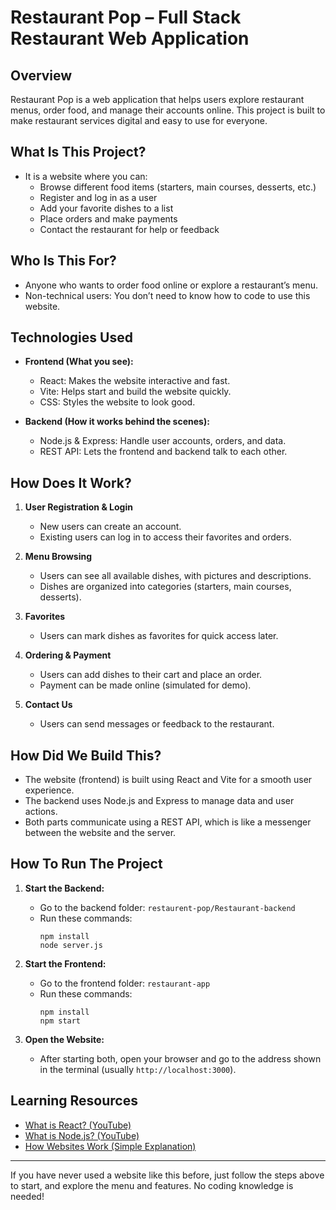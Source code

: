 # Restaurant Pop – Full Stack Restaurant Web Application

## Overview

Restaurant Pop is a web application that helps users explore restaurant menus, order food, and manage their accounts online. This project is built to make restaurant services digital and easy to use for everyone.

## What Is This Project?

- It is a website where you can:
  - Browse different food items (starters, main courses, desserts, etc.)
  - Register and log in as a user
  - Add your favorite dishes to a list
  - Place orders and make payments
  - Contact the restaurant for help or feedback

## Who Is This For?

- Anyone who wants to order food online or explore a restaurant’s menu.
- Non-technical users: You don’t need to know how to code to use this website.

## Technologies Used

- **Frontend (What you see):**

  - React: Makes the website interactive and fast.
  - Vite: Helps start and build the website quickly.
  - CSS: Styles the website to look good.

- **Backend (How it works behind the scenes):**
  - Node.js & Express: Handle user accounts, orders, and data.
  - REST API: Lets the frontend and backend talk to each other.

## How Does It Work?

1. **User Registration & Login**

   - New users can create an account.
   - Existing users can log in to access their favorites and orders.

2. **Menu Browsing**

   - Users can see all available dishes, with pictures and descriptions.
   - Dishes are organized into categories (starters, main courses, desserts).

3. **Favorites**

   - Users can mark dishes as favorites for quick access later.

4. **Ordering & Payment**

   - Users can add dishes to their cart and place an order.
   - Payment can be made online (simulated for demo).

5. **Contact Us**
   - Users can send messages or feedback to the restaurant.

## How Did We Build This?

- The website (frontend) is built using React and Vite for a smooth user experience.
- The backend uses Node.js and Express to manage data and user actions.
- Both parts communicate using a REST API, which is like a messenger between the website and the server.

## How To Run The Project

1. **Start the Backend:**

   - Go to the backend folder: `restaurent-pop/Restaurant-backend`
   - Run these commands:
     ```
     npm install
     node server.js
     ```

2. **Start the Frontend:**

   - Go to the frontend folder: `restaurant-app`
   - Run these commands:
     ```
     npm install
     npm start
     ```

3. **Open the Website:**
   - After starting both, open your browser and go to the address shown in the terminal (usually `http://localhost:3000`).

## Learning Resources

- [What is React? (YouTube)](https://www.youtube.com/watch?v=Ke90Tje7VS0)
- [What is Node.js? (YouTube)](https://www.youtube.com/watch?v=TlB_eWDSMt4)
- [How Websites Work (Simple Explanation)](https://www.cloudflare.com/learning/ddos/glossary/how-does-a-website-work/)

---

If you have never used a website like this before, just follow the steps above to start, and explore the menu and features. No coding knowledge is needed!
